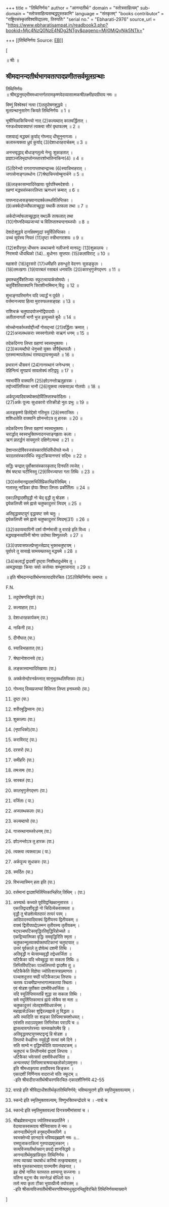+++
title = "तिथिनिर्णयः"
author = "आनन्दतीर्थः"
domain = "स्तोत्रसाहित्यम्"
sub-domain = "स्तोत्रसाहित्यसम्बद्धपुस्तकानि"
language = "संस्कृतम्"
"books contributor" = "राष्ट्रियसंस्कृतविश्वविद्यालयः, तिरुपतिः"
"serial no." = "Ebharati-2976"
source_url = "https://www.ebharatisampat.in/readbook3.php?bookid=Mjc4NzQ0NzE4NDg2NTgy&pageno=MjI0MjQyNjk5NTk="

+++
[[तिथिनिर्णयः	Source: [EB](https://www.ebharatisampat.in/readbook3.php?bookid=Mjc4NzQ0NzE4NDg2NTgy&pageno=MjI0MjQyNjk5NTk=)]]

\[













  ॥ श्रीः ॥

 श्रीमदानन्दतीर्थभागवतत्पादप्रणीतसर्वमूलग्रन्थाः  
 ------------------------------

   तिथिनिर्णयः  
॥ श्रीमद्धनुमद्भीममध्वान्तर्गतरामकृष्णवेदव्यासात्मकश्रीलक्ष्मीहयग्रीवाय नमः ॥

 विष्णुं विश्वेश्वरं नत्वा (1)तदुपोषणशुद्धये ।  
 मूलग्रन्थानुसारेण क्रियते तिथिनिर्णयः ॥ 1 ॥

 भूश्रीभिन्नाकिचिन्त्यो नात् (2)कल्यब्दात् कालवर्द्धितात् ।  
 गरुडध्येयवाक्याप्तं त्यक्त्वा सौरं वृथाफलम् ॥ 2 ॥

 राशयाद्यं मद्ध्यमं कुर्याद् गोघ्नाद् धीसूनुनागजाः ।  
 कलास्त्यक्त्वा ध्रुवं कुर्याद् (3)देशाधारहरार्चकम् ॥ 3 ॥

 अनन्तवृद्धाद् बौधाङ्गतुल्ये नेन्दुः शुकाहतात् ।  
 प्राज्ञाञ्जलिभृदाप्तोनस्तारशोभातिनाकिना(4) ॥ 4 ॥

 (5)दिनेभ्यो रागरागाप्तश्चान्द्राच्चः (6)स्यान्निभाहरात् ।  
 जगत्सेनाङ्गलब्धोनः (7)श्रेष्ठचिन्त्योम्बुनार्चने ॥ 5 ॥

 (8)लङ्कासाम्यादिरेखायाः पूर्वपश्चिमदेशयोः ।  
 ग्रहणां मद्ध्यसंस्कारलिप्ता ऋणधनं क्रमात् ॥ 6 ॥

 पापघ्नादध्वसङ्ख्यानादर्क्कलब्धविलिप्तिकाः ।  
 (9)अर्क्कदोर्ज्योफलाच्छुद्धा यथार्के तत्फला तथा ॥ 7 ॥

 अर्कदोर्ज्याफलाच्छुद्धात् यथऽर्के तत्फलात् तथा  
 (10)गोघ्नदिव्यप्रजाभ्यां च विलिप्ताश्चन्दनाब्जयोः ॥ 8 ॥

 देशदोःशुद्धये दानक्ष्विष्णुद्यां स्युर्विलिप्तिकाः ।  
 उच्चं सूर्यस्य नियतं (11)दृष्टा स्त्रीभागराशयः ॥ 9 ॥

 (12)शरीरनुत् धीभवनः कथञ्चनो नलीजनो मानपटुः (13)शुकालयः ।  
 निरामयो धीःपथिको (14)...बुधोनरः सुप्तपरः (15)कलाविराट् ॥ 10 ॥

 महाशरो (16)दूरसरो (17)धमीहरिः हसन्धुरो वेदनगः सुसङ्कुलः ।  
 (18)तमःखगाः (19)पारबलं रसाबलं धनावलिः (20)कारभृगुर्जगद्भगः ॥ 11 ॥

 इमाश्चतुर्विंशतिज्याः स्फुटत्वायार्कसोमयोः ।  
 चतुर्विंशतिवाक्यानि त्रिराशीनामिमान् विदुः ॥ 12 ॥

 शुभाङ्गपरिमाणेन यदि ज्यार्द्धं न पूर्यते ।  
 वर्त्तमानज्यया हित्वा मुरारुफलसङ्ग्रहः ॥ 13 ॥

 राशिचक्रं चतुष्पादयोजनोद्विपादयोः ।  
 अतीतानागतौ भागौ भुज इत्युच्यते बुधैः ॥ 14 ॥

 सोच्चोनार्काब्जयोर्द्दोर्ज्यो गोसद्भ्यां (21)वर्द्धिताः क्रमात् ।  
 (22)अजलब्धकराः स्वस्वगोलयोः सऋणं धनम् ॥ 15 ॥

 तदेकदिनगा लिप्ता ग्रहाणां स्वस्वभुक्तयः ।  
 (23)कल्यब्दौघो धेनुभवो युक्तः सौरैर्वृथाफलैः ।  
 एतस्मान्मापतेलब्धं राश्याद्यायनमुच्यते ॥ 16 ॥

 प्रभारत्नं धीसवनं (24)गानस्थानं जनेन्धनम् ।  
 देहिनित्यं सुगप्रायं सावलोक्यं तटिद्वपुः ॥ 17 ॥

 नवभार्येति वाक्यानि (25)ज्ञोऽनन्तोऋतुहारकः ।  
 तद्दोर्ज्यालिप्तिका भानौ (26)युक्त्वा त्यक्त्वाऽथ गोलयोः ॥ 18 ॥

 अर्कपूज्यादिवाक्योक्तदोर्विलिप्ताश्चरोदिताः ।  
 (27)अर्कः पूज्यः सुधाकारो रतिक्रीडो नुतः प्रभुः ॥ 19 ॥

 अलङ्कृष्णो हितोद्देशो गतिभूतः (28)स्मराजितः ।  
 शशिधातेति वाक्यानि ज्ञोनन्तोऽत्र तु हारकः ॥ 20 ॥

 तदेकदिनगा लिप्ता ग्रहाणां स्वस्वभुक्तयः ।  
 चरार्द्धात् स्वस्वभुक्तिघ्नादनन्ताङ्गहृताः कलाः ।  
 ऋणं प्रातर्द्धनं सायमुत्तरे दक्षिणेऽन्यथा ॥ 21 ॥

 देशान्तरदोर्विवरजसंस्कारविधिर्विधीयते मध्ये ।  
 चरदलसंस्कारविधिः स्फुटक्रियानन्तरं सद्भिः ॥ 22 ॥

 सद्धिः चन्द्रात् पूर्वोक्तसंस्कारकृताद् दिनपतिं त्यजेत् ।  
 शेषं षष्ट्या घटीभिस्तु (29)विभज्याप्ता गता तिथिः ॥ 23 ॥

 (30)वर्त्तमानद्वादशभिर्लिप्रिकाभिहरेत्तिथिम् ।  
 गातास्तु नाडिका ज्ञेयाः शिष्टा लिप्ताः प्रकीर्तिताः ॥ 24 ॥

 एकाऽतिद्वादशीवृद्धौ नो चेद् वृद्धौ तु षोडश ।  
 द्व्येकलिप्ती समे ह्नासे चतुष्कादुत्तरं त्विदम् ॥ 25 ॥

 अतिवृद्धावष्टयुगं वृद्धावष्ट समे चतुः ।  
 द्व्येकलिप्ती समे ह्नासे चतुष्कादुत्तरं त्विदम्(31) ॥ 26 ॥

 (32)उदव्यव्यापिनी दर्शा पौर्ण्णमासी तु वाराहे इति विध्य ।  
 मद्ध्याहृनव्यापिनी श्रोणा उपोष्या विष्णुतत्परैः ॥ 27 ॥

 (33)उपवासफलप्रेप्सुर्ज्जह्याद् भुक्तचतुष्टयम् ।  
 पूर्वापरे तु सायाह्ने सामयम्प्रतस्तु मद्ध्यमे ॥ 28 ॥

 (34)कलार्द्धं द्वादशीं दृष्ट्वा निशीथादूर्ध्वमेव तु ।  
 आमद्ध्याह्नाः क्रियाः सर्वाः कर्त्तव्याः शम्भुशासनात् ॥ 29 ॥

 ॥ इति श्रीमदानन्दतीर्थभगवत्पादविरचितः (35)तिथिनिर्णयः समाप्तः ॥

F.N.

1. तदुपोषणसिद्धये (पा.)

2. कल्याहात् (पा.)

3. देशाधारहकार्पकम् (पा.)

4. नाकिनी (पा.)

5. दीनौघात् (पा.)

6. स्यान्निभाहतात् (पा.)

7. श्रेष्ठानोशरानये (पा.)

8. लङ्कास्वाम्यादिरेखायाः (पा.)

9. अर्क्कसेन्दोरनर्कघ्नात् सानुभूलब्धलिप्तिकाः (पा.)

10. गोघ्नाद् दिव्यप्रजाप्यां विलिप्ता लिप्ता इनाब्जयोः (पा.)

11. दुष्टा (पा.)

12. शरीरबुद्धिभवनः (पा.)

13. शुकालपः (पा.)

14. (नृपाधिको)(पा.)

15. कराविराट् (पा.)

16. दरसरो (पा.)

17. समीहरिः (पा.)

18. तमःसमः (पा.)

19. सारबलं (पा.)

20. कालभृगुर्जगद्भगः (पा.)

21. वर्जिताः ( पा.)

22. अजलब्धकलाः (पा.)

23. कल्यब्दाघो (पा.)

24. गाजस्थानाब्जरेधनम् (पा.)

25. ज्ञोऽनन्तोऽत्र तु हारकः (पा.)

26. त्यक्त्वा त्यक्त्वाऽथ ( पा.)

27. अर्कपूज्य सुधाकरः (पा.)

28. स्मर्दितः (पा.)

29. विभज्यास्मिन् हता इति (पा.)

30. वर्त्तमानां द्वादशभिर्लिप्तिकाभिर्हरेत् तिथिम् । (पा.)

31. अस्यार्थः कथ्यते पूर्वविद्वच्छिक्षानुसारतः ।  
 एकातिद्वादशीवृद्धो नो चिदित्येकवाक्यता ॥  
 वृद्धौ तु षोडशेत्येतदपरं तत्परं परम् ।  
 आदिपादस्यादिवाक्यं द्वितीयस्य द्वितीयकम् ॥  
 वाक्यं द्वितीयपद्येऽस्मन तृतीयस्य तृतीयकम् ।  
 षट्पञ्चघटिकावृद्धिरतिवृद्धिरिहोच्यते ॥  
 एकद्वित्र्यात्मिका वृद्धिः समवृद्धिरिति स्मृता ।  
 चतुष्कान्मूलवाक्योक्तघटिकानां चतुष्टयात् ॥  
 उत्तरं पूर्वकाले तु ज्ञेयेत्थं दशमी तिथिः ।  
 अतिवृद्धौ न चेत्साम्यवृद्धौ तद्वेधवर्जिता ॥  
 घटिकैका यदि भवेच्छुद्धा सा सकला तिथिः ॥  
 लिप्तिर्विघटिकाः पञ्चलिप्तयो द्वादशैव तु ॥  
 घटिकैकेति विज्ञेया ज्योतिःशास्त्राप्रमाणतः ।  
 पञ्चाशदुत्तरा षष्ठी घटिकैकाऽथ लिप्तयः ॥  
 चतस्रः पञ्चमीप्रान्तभागात्मकतया स्थिताः ।  
 एवं षोडश पूर्वोक्ता दशमीवेधवर्जिताः ॥  
 यदि स्युर्लिप्तियस्तर्हि शुद्धा सा सकला तिथिः ।  
 समे स्युर्लिप्तिकामात्रं ह्नाये त्वेकैव सा मता ॥  
 चतुष्कादुत्तरं त्वेतद्दशमीवेधवर्जनम् ।  
 महाह्नासेऽधिका शुद्विरल्पह्नासे तु विद्धता ॥  
 अपि स्यादिति सा शङ्का लिप्तिमात्रमशोधयत् ।  
 एवंसति तदाऽपयुक्ता लिप्तिरेका पराऽपि च ॥  
 ह्वासत्वावगतेरस्याः साम्यपक्षोपमैव हि ।  
 अतिवृद्धावष्टयुगमष्टद्वन्द्वं हि षोडश ॥  
 लिप्तयो वेधहीनाः स्युर्वृद्धौ सत्यां समे दिने ।  
 सति साम्ये न वृद्धिश्चेदिति यावत्तदष्टकम् ॥  
 चतुष्टयं च लिप्तीनामेवं द्वादशं लिप्तयः ।  
 धटिकैका भवेत्सर्वा दशमीवेधवर्जिता ॥  
 अन्यत्स्पष्टं लिप्तिमात्राश्रयाच्छलोकोऽयमुत्तरः ।  
 इति श्रीमध्वकृपया हयग्रीवस्य किङ्करः ।  
 एकादशीं निर्णिनाय वादराजो यतिः स्फुटम् ॥  
  -इति श्रीवादीराजतीर्थश्रीचरणविरचित-एकादशीनिर्णये 42-55

32. वाराहे इति श्रीविद्याधीशतीर्थकृततिथिनिर्णये; भविष्यत्पुराणे इति स्मृतिमुक्तावल्याम् ।

33. स्कन्दे इति स्मृतिमुक्तावल्याम्; विष्णुभक्तिचन्द्रोदये च ।
-पाद्मे च

34. स्कान्दे इति स्मृतिमुक्तावल्यां दिनत्रयमीमांसायां च ।

35. श्रीब्रह्मेशवन्द्याय ज्योतिश्चक्रप्रवर्तिने ।  
 वेदव्यासस्वरूपाय श्रीनिवासाय ते नमः ॥  
 आनन्दतीर्थगुरवे हनूमद्भीमरूपिणे ॥  
 स्वभक्तेभ्यो ज्ञानदात्रे भविष्यद्ब्रह्मणे नमः ॥...  
 रामपूजाकरान्नित्यं गुरुपादप्रपूजकान् ।  
 सत्यविजयतीर्थाख्यान् प्रपद्ये ज्ञानसिद्धये ॥  
 आनन्दतीर्थमुखान्निसृतः तिथिनिर्णयः ।  
 तस्य व्याख्या यथाबोधं करिष्ये तत्कृपाबलात् ॥  
 सर्वत्र पुस्तकाभावात् पारम्पर्येण लेखनात् ।  
 इह दोषो नास्ति यतस्ततः क्षाम्यन्तु सज्जनाः ॥  
 यतिना वटुना चैव स्वप्नेऽहं बोधितो यतः ।  
 ततो मया कृता टीका भूयात्प्रीत्यै तयोरलम् ॥  
 -इति श्रीसत्यविजयतीर्थश्रीचरणशिष्यमधुसूदनभिक्षुविरचिते तिथिनिर्णयव्याख्याने

 










\]
